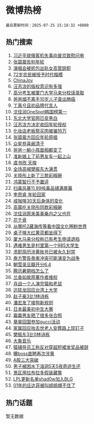 # 微博热榜

`最后更新时间：2025-07-25 15:18:32 +0800`

## 热门搜索

1. [习近平就俄客机失事向普京致慰问电](https://m.weibo.cn/search?containerid=100103type%3D1%26t%3D10%26q%3D%23%E4%B9%A0%E8%BF%91%E5%B9%B3%E5%B0%B1%E4%BF%84%E5%AE%A2%E6%9C%BA%E5%A4%B1%E4%BA%8B%E5%90%91%E6%99%AE%E4%BA%AC%E8%87%B4%E6%85%B0%E9%97%AE%E7%94%B5%23&stream_entry_id=51&isnewpage=1&extparam=seat%3D1%26stream_entry_id%3D51%26c_type%3D51%26q%3D%2523%25E4%25B9%25A0%25E8%25BF%2591%25E5%25B9%25B3%25E5%25B0%25B1%25E4%25BF%2584%25E5%25AE%25A2%25E6%259C%25BA%25E5%25A4%25B1%25E4%25BA%258B%25E5%2590%2591%25E6%2599%25AE%25E4%25BA%25AC%25E8%2587%25B4%25E6%2585%25B0%25E9%2597%25AE%25E7%2594%25B5%2523%26dgr%3D0%26cate%3D10103%26pos%3D0%26filter_type%3Drealtimehot%26display_time%3D1753427910%26pre_seqid%3D1753427910646099587103)
1. [张碧晨告别年轮](https://m.weibo.cn/search?containerid=100103type%3D1%26t%3D10%26q%3D%E5%BC%A0%E7%A2%A7%E6%99%A8%E5%91%8A%E5%88%AB%E5%B9%B4%E8%BD%AE&stream_entry_id=31&isnewpage=1&extparam=seat%3D1%26c_type%3D31%26flag%3D2%26cate%3D5001%26realpos%3D1%26pos%3D0%26stream_entry_id%3D31%26q%3D%25E5%25BC%25A0%25E7%25A2%25A7%25E6%2599%25A8%25E5%2591%258A%25E5%2588%25AB%25E5%25B9%25B4%25E8%25BD%25AE%26dgr%3D0%26lcate%3D5001%26band_rank%3D1%26filter_type%3Drealtimehot%26display_time%3D1753427910%26pre_seqid%3D1753427910646099587103)
1. [演唱会被抓包出轨女高管辞职](https://m.weibo.cn/search?containerid=100103type%3D1%26t%3D10%26q%3D%23%E6%BC%94%E5%94%B1%E4%BC%9A%E8%A2%AB%E6%8A%93%E5%8C%85%E5%87%BA%E8%BD%A8%E5%A5%B3%E9%AB%98%E7%AE%A1%E8%BE%9E%E8%81%8C%23&stream_entry_id=31&isnewpage=1&extparam=seat%3D1%26c_type%3D31%26flag%3D0%26cate%3D5001%26realpos%3D2%26pos%3D1%26stream_entry_id%3D31%26q%3D%2523%25E6%25BC%2594%25E5%2594%25B1%25E4%25BC%259A%25E8%25A2%25AB%25E6%258A%2593%25E5%258C%2585%25E5%2587%25BA%25E8%25BD%25A8%25E5%25A5%25B3%25E9%25AB%2598%25E7%25AE%25A1%25E8%25BE%259E%25E8%2581%258C%2523%26dgr%3D0%26lcate%3D5001%26band_rank%3D2%26filter_type%3Drealtimehot%26display_time%3D1753427910%26pre_seqid%3D1753427910646099587103)
1. [72岁农民被授予时代楷模](https://m.weibo.cn/search?containerid=100103type%3D1%26t%3D10%26q%3D%2372%E5%B2%81%E5%86%9C%E6%B0%91%E8%A2%AB%E6%8E%88%E4%BA%88%E6%97%B6%E4%BB%A3%E6%A5%B7%E6%A8%A1%23&stream_entry_id=31&isnewpage=1&extparam=seat%3D1%26c_type%3D31%26flag%3D0%26cate%3D5001%26realpos%3D3%26pos%3D2%26stream_entry_id%3D31%26q%3D%252372%25E5%25B2%2581%25E5%2586%259C%25E6%25B0%2591%25E8%25A2%25AB%25E6%258E%2588%25E4%25BA%2588%25E6%2597%25B6%25E4%25BB%25A3%25E6%25A5%25B7%25E6%25A8%25A1%2523%26dgr%3D0%26lcate%3D5001%26band_rank%3D3%26filter_type%3Drealtimehot%26display_time%3D1753427910%26pre_seqid%3D1753427910646099587103)
1. [ChinaJoy](https://m.weibo.cn/search?containerid=100103type%3D1%26t%3D10%26q%3D%23ChinaJoy%23&stream_entry_id=31&isnewpage=1&extparam=seat%3D1%26c_type%3D31%26topic_ad%3D1%26cate%3D5001%26is_ad_pos%3D1%26pos%3D3%26stream_entry_id%3D31%26q%3D%2523ChinaJoy%2523%26dgr%3D0%26band_rank%3D4%26adid%3D294788%26lcate%3D5001%26filter_type%3Drealtimehot%26display_time%3D1753427910%26pre_seqid%3D1753427910646099587103)
1. [汪苏泷的版权意识有多强](https://m.weibo.cn/search?containerid=100103type%3D1%26t%3D10%26q%3D%E6%B1%AA%E8%8B%8F%E6%B3%B7%E7%9A%84%E7%89%88%E6%9D%83%E6%84%8F%E8%AF%86%E6%9C%89%E5%A4%9A%E5%BC%BA&stream_entry_id=31&isnewpage=1&extparam=seat%3D1%26c_type%3D31%26flag%3D2%26cate%3D5001%26realpos%3D4%26pos%3D4%26stream_entry_id%3D31%26q%3D%25E6%25B1%25AA%25E8%258B%258F%25E6%25B3%25B7%25E7%259A%2584%25E7%2589%2588%25E6%259D%2583%25E6%2584%258F%25E8%25AF%2586%25E6%259C%2589%25E5%25A4%259A%25E5%25BC%25BA%26dgr%3D0%26lcate%3D5001%26band_rank%3D4%26filter_type%3Drealtimehot%26display_time%3D1753427910%26pre_seqid%3D1753427910646099587103)
1. [高分考生被厦门大学马来分校误录取](https://m.weibo.cn/search?containerid=100103type%3D1%26t%3D10%26q%3D%23%E9%AB%98%E5%88%86%E8%80%83%E7%94%9F%E8%A2%AB%E5%8E%A6%E9%97%A8%E5%A4%A7%E5%AD%A6%E9%A9%AC%E6%9D%A5%E5%88%86%E6%A0%A1%E8%AF%AF%E5%BD%95%E5%8F%96%23&stream_entry_id=31&isnewpage=1&extparam=seat%3D1%26c_type%3D31%26flag%3D1%26cate%3D5001%26realpos%3D5%26pos%3D5%26stream_entry_id%3D31%26q%3D%2523%25E9%25AB%2598%25E5%2588%2586%25E8%2580%2583%25E7%2594%259F%25E8%25A2%25AB%25E5%258E%25A6%25E9%2597%25A8%25E5%25A4%25A7%25E5%25AD%25A6%25E9%25A9%25AC%25E6%259D%25A5%25E5%2588%2586%25E6%25A0%25A1%25E8%25AF%25AF%25E5%25BD%2595%25E5%258F%2596%2523%26dgr%3D0%26lcate%3D5001%26band_rank%3D5%26filter_type%3Drealtimehot%26display_time%3D1753427910%26pre_seqid%3D1753427910646099587103)
1. [爸爸烟不离手10岁儿子查出肺癌](https://m.weibo.cn/search?containerid=100103type%3D1%26t%3D10%26q%3D%23%E7%88%B8%E7%88%B8%E7%83%9F%E4%B8%8D%E7%A6%BB%E6%89%8B10%E5%B2%81%E5%84%BF%E5%AD%90%E6%9F%A5%E5%87%BA%E8%82%BA%E7%99%8C%23&stream_entry_id=31&isnewpage=1&extparam=seat%3D1%26c_type%3D31%26flag%3D1%26cate%3D5001%26realpos%3D6%26pos%3D6%26stream_entry_id%3D31%26q%3D%2523%25E7%2588%25B8%25E7%2588%25B8%25E7%2583%259F%25E4%25B8%258D%25E7%25A6%25BB%25E6%2589%258B10%25E5%25B2%2581%25E5%2584%25BF%25E5%25AD%2590%25E6%259F%25A5%25E5%2587%25BA%25E8%2582%25BA%25E7%2599%258C%2523%26dgr%3D0%26lcate%3D5001%26band_rank%3D6%26filter_type%3Drealtimehot%26display_time%3D1753427910%26pre_seqid%3D1753427910646099587103)
1. [丁禹兮且初品牌代言人](https://m.weibo.cn/search?containerid=100103type%3D1%26t%3D10%26q%3D%23%E4%B8%81%E7%A6%B9%E5%85%AE%E4%B8%94%E5%88%9D%E5%93%81%E7%89%8C%E4%BB%A3%E8%A8%80%E4%BA%BA%23&stream_entry_id=31&isnewpage=1&extparam=seat%3D1%26c_type%3D31%26topic_ad%3D1%26cate%3D5001%26is_ad_pos%3D1%26pos%3D7%26stream_entry_id%3D31%26q%3D%2523%25E4%25B8%2581%25E7%25A6%25B9%25E5%2585%25AE%25E4%25B8%2594%25E5%2588%259D%25E5%2593%2581%25E7%2589%258C%25E4%25BB%25A3%25E8%25A8%2580%25E4%25BA%25BA%2523%26dgr%3D0%26band_rank%3D7%26adid%3D294537%26lcate%3D5001%26filter_type%3Drealtimehot%26display_time%3D1753427910%26pre_seqid%3D1753427910646099587103)
1. [沈佳润OneSpot韩国榜第一](https://m.weibo.cn/search?containerid=100103type%3D1%26t%3D10%26q%3D%23%E6%B2%88%E4%BD%B3%E6%B6%A6OneSpot%E9%9F%A9%E5%9B%BD%E6%A6%9C%E7%AC%AC%E4%B8%80%23&stream_entry_id=31&isnewpage=1&extparam=seat%3D1%26c_type%3D31%26flag%3D1%26cate%3D5001%26realpos%3D7%26pos%3D8%26stream_entry_id%3D31%26q%3D%2523%25E6%25B2%2588%25E4%25BD%25B3%25E6%25B6%25A6OneSpot%25E9%259F%25A9%25E5%259B%25BD%25E6%25A6%259C%25E7%25AC%25AC%25E4%25B8%2580%2523%26dgr%3D0%26lcate%3D5001%26band_rank%3D7%26filter_type%3Drealtimehot%26display_time%3D1753427910%26pre_seqid%3D1753427910646099587103)
1. [东北大学官网已变黑白](https://m.weibo.cn/search?containerid=100103type%3D1%26t%3D10%26q%3D%23%E4%B8%9C%E5%8C%97%E5%A4%A7%E5%AD%A6%E5%AE%98%E7%BD%91%E5%B7%B2%E5%8F%98%E9%BB%91%E7%99%BD%23&stream_entry_id=31&isnewpage=1&extparam=seat%3D1%26c_type%3D31%26flag%3D1%26cate%3D5001%26realpos%3D8%26pos%3D9%26stream_entry_id%3D31%26q%3D%2523%25E4%25B8%259C%25E5%258C%2597%25E5%25A4%25A7%25E5%25AD%25A6%25E5%25AE%2598%25E7%25BD%2591%25E5%25B7%25B2%25E5%258F%2598%25E9%25BB%2591%25E7%2599%25BD%2523%26dgr%3D0%26lcate%3D5001%26band_rank%3D8%26filter_type%3Drealtimehot%26display_time%3D1753427910%26pre_seqid%3D1753427910646099587103)
1. [汪苏泷方决定收回年轮授权](https://m.weibo.cn/search?containerid=100103type%3D1%26t%3D10%26q%3D%23%E6%B1%AA%E8%8B%8F%E6%B3%B7%E6%96%B9%E5%86%B3%E5%AE%9A%E6%94%B6%E5%9B%9E%E5%B9%B4%E8%BD%AE%E6%8E%88%E6%9D%83%23&stream_entry_id=31&isnewpage=1&extparam=seat%3D1%26c_type%3D31%26flag%3D2%26cate%3D5001%26realpos%3D9%26pos%3D10%26stream_entry_id%3D31%26q%3D%2523%25E6%25B1%25AA%25E8%258B%258F%25E6%25B3%25B7%25E6%2596%25B9%25E5%2586%25B3%25E5%25AE%259A%25E6%2594%25B6%25E5%259B%259E%25E5%25B9%25B4%25E8%25BD%25AE%25E6%258E%2588%25E6%259D%2583%2523%26dgr%3D0%26lcate%3D5001%26band_rank%3D9%26filter_type%3Drealtimehot%26display_time%3D1753427910%26pre_seqid%3D1753427910646099587103)
1. [化妆店老板帮买肉被骗16万](https://m.weibo.cn/search?containerid=100103type%3D1%26t%3D10%26q%3D%23%E5%8C%96%E5%A6%86%E5%BA%97%E8%80%81%E6%9D%BF%E5%B8%AE%E4%B9%B0%E8%82%89%E8%A2%AB%E9%AA%9716%E4%B8%87%23&stream_entry_id=31&isnewpage=1&extparam=seat%3D1%26c_type%3D31%26flag%3D1%26cate%3D5001%26realpos%3D10%26pos%3D11%26stream_entry_id%3D31%26q%3D%2523%25E5%258C%2596%25E5%25A6%2586%25E5%25BA%2597%25E8%2580%2581%25E6%259D%25BF%25E5%25B8%25AE%25E4%25B9%25B0%25E8%2582%2589%25E8%25A2%25AB%25E9%25AA%259716%25E4%25B8%2587%2523%26dgr%3D0%26lcate%3D5001%26band_rank%3D10%26filter_type%3Drealtimehot%26display_time%3D1753427910%26pre_seqid%3D1753427910646099587103)
1. [张碧晨方回应年轮原唱](https://m.weibo.cn/search?containerid=100103type%3D1%26t%3D10%26q%3D%23%E5%BC%A0%E7%A2%A7%E6%99%A8%E6%96%B9%E5%9B%9E%E5%BA%94%E5%B9%B4%E8%BD%AE%E5%8E%9F%E5%94%B1%23&stream_entry_id=31&isnewpage=1&extparam=seat%3D1%26c_type%3D31%26flag%3D0%26cate%3D5001%26realpos%3D11%26pos%3D12%26stream_entry_id%3D31%26q%3D%2523%25E5%25BC%25A0%25E7%25A2%25A7%25E6%2599%25A8%25E6%2596%25B9%25E5%259B%259E%25E5%25BA%2594%25E5%25B9%25B4%25E8%25BD%25AE%25E5%258E%259F%25E5%2594%25B1%2523%26dgr%3D0%26lcate%3D5001%26band_rank%3D11%26filter_type%3Drealtimehot%26display_time%3D1753427910%26pre_seqid%3D1753427910646099587103)
1. [众星恭喜阚清子](https://m.weibo.cn/search?containerid=100103type%3D1%26t%3D10%26q%3D%23%E4%BC%97%E6%98%9F%E6%81%AD%E5%96%9C%E9%98%9A%E6%B8%85%E5%AD%90%23&stream_entry_id=31&isnewpage=1&extparam=seat%3D1%26c_type%3D31%26flag%3D2%26cate%3D5001%26realpos%3D12%26pos%3D13%26stream_entry_id%3D31%26q%3D%2523%25E4%25BC%2597%25E6%2598%259F%25E6%2581%25AD%25E5%2596%259C%25E9%2598%259A%25E6%25B8%2585%25E5%25AD%2590%2523%26dgr%3D0%26lcate%3D5001%26band_rank%3D12%26filter_type%3Drealtimehot%26display_time%3D1753427910%26pre_seqid%3D1753427910646099587103)
1. [爸爸一躺小孩面相都变了](https://m.weibo.cn/search?containerid=100103type%3D1%26t%3D10%26q%3D%E7%88%B8%E7%88%B8%E4%B8%80%E8%BA%BA%E5%B0%8F%E5%AD%A9%E9%9D%A2%E7%9B%B8%E9%83%BD%E5%8F%98%E4%BA%86&stream_entry_id=31&isnewpage=1&extparam=seat%3D1%26c_type%3D31%26flag%3D0%26cate%3D5001%26realpos%3D13%26pos%3D14%26stream_entry_id%3D31%26q%3D%25E7%2588%25B8%25E7%2588%25B8%25E4%25B8%2580%25E8%25BA%25BA%25E5%25B0%258F%25E5%25AD%25A9%25E9%259D%25A2%25E7%259B%25B8%25E9%2583%25BD%25E5%258F%2598%25E4%25BA%2586%26dgr%3D0%26lcate%3D5001%26band_rank%3D13%26filter_type%3Drealtimehot%26display_time%3D1753427910%26pre_seqid%3D1753427910646099587103)
1. [准新娘上了前男友车一起上山](https://m.weibo.cn/search?containerid=100103type%3D1%26t%3D10%26q%3D%23%E5%87%86%E6%96%B0%E5%A8%98%E4%B8%8A%E4%BA%86%E5%89%8D%E7%94%B7%E5%8F%8B%E8%BD%A6%E4%B8%80%E8%B5%B7%E4%B8%8A%E5%B1%B1%23&stream_entry_id=31&isnewpage=1&extparam=seat%3D1%26c_type%3D31%26flag%3D0%26cate%3D5001%26realpos%3D14%26pos%3D15%26stream_entry_id%3D31%26q%3D%2523%25E5%2587%2586%25E6%2596%25B0%25E5%25A8%2598%25E4%25B8%258A%25E4%25BA%2586%25E5%2589%258D%25E7%2594%25B7%25E5%258F%258B%25E8%25BD%25A6%25E4%25B8%2580%25E8%25B5%25B7%25E4%25B8%258A%25E5%25B1%25B1%2523%26dgr%3D0%26lcate%3D5001%26band_rank%3D14%26filter_type%3Drealtimehot%26display_time%3D1753427910%26pre_seqid%3D1753427910646099587103)
1. [虞书欣 天梭](https://m.weibo.cn/search?containerid=100103type%3D1%26t%3D10%26q%3D%E8%99%9E%E4%B9%A6%E6%AC%A3+%E5%A4%A9%E6%A2%AD&stream_entry_id=31&isnewpage=1&extparam=seat%3D1%26c_type%3D31%26flag%3D0%26cate%3D5001%26realpos%3D15%26pos%3D16%26stream_entry_id%3D31%26q%3D%25E8%2599%259E%25E4%25B9%25A6%25E6%25AC%25A3%2520%25E5%25A4%25A9%25E6%25A2%25AD%26dgr%3D0%26lcate%3D5001%26band_rank%3D15%26filter_type%3Drealtimehot%26display_time%3D1753427910%26pre_seqid%3D1753427910646099587103)
1. [全场高喊樊振东大满贯](https://m.weibo.cn/search?containerid=100103type%3D1%26t%3D10%26q%3D%23%E5%85%A8%E5%9C%BA%E9%AB%98%E5%96%8A%E6%A8%8A%E6%8C%AF%E4%B8%9C%E5%A4%A7%E6%BB%A1%E8%B4%AF%23&stream_entry_id=31&isnewpage=1&extparam=seat%3D1%26c_type%3D31%26flag%3D1%26cate%3D5001%26realpos%3D16%26pos%3D17%26stream_entry_id%3D31%26q%3D%2523%25E5%2585%25A8%25E5%259C%25BA%25E9%25AB%2598%25E5%2596%258A%25E6%25A8%258A%25E6%258C%25AF%25E4%25B8%259C%25E5%25A4%25A7%25E6%25BB%25A1%25E8%25B4%25AF%2523%26dgr%3D0%26lcate%3D5001%26band_rank%3D16%26filter_type%3Drealtimehot%26display_time%3D1753427910%26pre_seqid%3D1753427910646099587103)
1. [关晓彤上新了三款彩椒碗](https://m.weibo.cn/search?containerid=100103type%3D1%26t%3D10%26q%3D%23%E5%85%B3%E6%99%93%E5%BD%A4%E4%B8%8A%E6%96%B0%E4%BA%86%E4%B8%89%E6%AC%BE%E5%BD%A9%E6%A4%92%E7%A2%97%23&stream_entry_id=31&isnewpage=1&extparam=seat%3D1%26c_type%3D31%26flag%3D1%26cate%3D5001%26realpos%3D17%26pos%3D18%26stream_entry_id%3D31%26q%3D%2523%25E5%2585%25B3%25E6%2599%2593%25E5%25BD%25A4%25E4%25B8%258A%25E6%2596%25B0%25E4%25BA%2586%25E4%25B8%2589%25E6%25AC%25BE%25E5%25BD%25A9%25E6%25A4%2592%25E7%25A2%2597%2523%26dgr%3D0%26lcate%3D5001%26band_rank%3D17%26filter_type%3Drealtimehot%26display_time%3D1753427910%26pre_seqid%3D1753427910646099587103)
1. [鸿蒙智行不予置评](https://m.weibo.cn/search?containerid=100103type%3D1%26t%3D10%26q%3D%23%E9%B8%BF%E8%92%99%E6%99%BA%E8%A1%8C%E4%B8%8D%E4%BA%88%E7%BD%AE%E8%AF%84%23&stream_entry_id=31&isnewpage=1&extparam=seat%3D1%26c_type%3D31%26flag%3D1%26cate%3D5001%26realpos%3D18%26pos%3D19%26stream_entry_id%3D31%26q%3D%2523%25E9%25B8%25BF%25E8%2592%2599%25E6%2599%25BA%25E8%25A1%258C%25E4%25B8%258D%25E4%25BA%2588%25E7%25BD%25AE%25E8%25AF%2584%2523%26dgr%3D0%26lcate%3D5001%26band_rank%3D18%26filter_type%3Drealtimehot%26display_time%3D1753427910%26pre_seqid%3D1753427910646099587103)
1. [扫毒风暴11.99吨毒品铺满屏幕](https://m.weibo.cn/search?containerid=100103type%3D1%26t%3D10%26q%3D%E6%89%AB%E6%AF%92%E9%A3%8E%E6%9A%B411.99%E5%90%A8%E6%AF%92%E5%93%81%E9%93%BA%E6%BB%A1%E5%B1%8F%E5%B9%95&stream_entry_id=31&isnewpage=1&extparam=seat%3D1%26c_type%3D31%26flag%3D1%26cate%3D5001%26realpos%3D19%26pos%3D20%26stream_entry_id%3D31%26q%3D%25E6%2589%25AB%25E6%25AF%2592%25E9%25A3%258E%25E6%259A%25B411.99%25E5%2590%25A8%25E6%25AF%2592%25E5%2593%2581%25E9%2593%25BA%25E6%25BB%25A1%25E5%25B1%258F%25E5%25B9%2595%26dgr%3D0%26lcate%3D5001%26band_rank%3D19%26filter_type%3Drealtimehot%26display_time%3D1753427910%26pre_seqid%3D1753427910646099587103)
1. [李思睿 年轮回家](https://m.weibo.cn/search?containerid=100103type%3D1%26t%3D10%26q%3D%E6%9D%8E%E6%80%9D%E7%9D%BF+%E5%B9%B4%E8%BD%AE%E5%9B%9E%E5%AE%B6&stream_entry_id=31&isnewpage=1&extparam=seat%3D1%26c_type%3D31%26flag%3D0%26cate%3D5001%26realpos%3D20%26pos%3D21%26stream_entry_id%3D31%26q%3D%25E6%259D%258E%25E6%2580%259D%25E7%259D%25BF%2520%25E5%25B9%25B4%25E8%25BD%25AE%25E5%259B%259E%25E5%25AE%25B6%26dgr%3D0%26lcate%3D5001%26band_rank%3D20%26filter_type%3Drealtimehot%26display_time%3D1753427910%26pre_seqid%3D1753427910646099587103)
1. [戒咖啡30天后身体的变化](https://m.weibo.cn/search?containerid=100103type%3D1%26t%3D10%26q%3D%E6%88%92%E5%92%96%E5%95%A130%E5%A4%A9%E5%90%8E%E8%BA%AB%E4%BD%93%E7%9A%84%E5%8F%98%E5%8C%96&stream_entry_id=31&isnewpage=1&extparam=seat%3D1%26c_type%3D31%26flag%3D1%26cate%3D5001%26realpos%3D21%26pos%3D22%26stream_entry_id%3D31%26q%3D%25E6%2588%2592%25E5%2592%2596%25E5%2595%25A130%25E5%25A4%25A9%25E5%2590%258E%25E8%25BA%25AB%25E4%25BD%2593%25E7%259A%2584%25E5%258F%2598%25E5%258C%2596%26dgr%3D0%26lcate%3D5001%26band_rank%3D21%26filter_type%3Drealtimehot%26display_time%3D1753427910%26pre_seqid%3D1753427910646099587103)
1. [高露吃关晓彤同款彩椒碗](https://m.weibo.cn/search?containerid=100103type%3D1%26t%3D10%26q%3D%E9%AB%98%E9%9C%B2%E5%90%83%E5%85%B3%E6%99%93%E5%BD%A4%E5%90%8C%E6%AC%BE%E5%BD%A9%E6%A4%92%E7%A2%97&stream_entry_id=31&isnewpage=1&extparam=seat%3D1%26c_type%3D31%26flag%3D1%26cate%3D5001%26realpos%3D22%26pos%3D23%26stream_entry_id%3D31%26q%3D%25E9%25AB%2598%25E9%259C%25B2%25E5%2590%2583%25E5%2585%25B3%25E6%2599%2593%25E5%25BD%25A4%25E5%2590%258C%25E6%25AC%25BE%25E5%25BD%25A9%25E6%25A4%2592%25E7%25A2%2597%26dgr%3D0%26lcate%3D5001%26band_rank%3D22%26filter_type%3Drealtimehot%26display_time%3D1753427910%26pre_seqid%3D1753427910646099587103)
1. [沈佳润原来美美桑内之父也在](https://m.weibo.cn/search?containerid=100103type%3D1%26t%3D10%26q%3D%E6%B2%88%E4%BD%B3%E6%B6%A6%E5%8E%9F%E6%9D%A5%E7%BE%8E%E7%BE%8E%E6%A1%91%E5%86%85%E4%B9%8B%E7%88%B6%E4%B9%9F%E5%9C%A8&stream_entry_id=31&isnewpage=1&extparam=seat%3D1%26c_type%3D31%26flag%3D1%26cate%3D5001%26realpos%3D23%26pos%3D24%26stream_entry_id%3D31%26q%3D%25E6%25B2%2588%25E4%25BD%25B3%25E6%25B6%25A6%25E5%258E%259F%25E6%259D%25A5%25E7%25BE%258E%25E7%25BE%258E%25E6%25A1%2591%25E5%2586%2585%25E4%25B9%258B%25E7%2588%25B6%25E4%25B9%259F%25E5%259C%25A8%26dgr%3D0%26lcate%3D5001%26band_rank%3D23%26filter_type%3Drealtimehot%26display_time%3D1753427910%26pre_seqid%3D1753427910646099587103)
1. [花千骨](https://m.weibo.cn/search?containerid=100103type%3D1%26t%3D10%26q%3D%E8%8A%B1%E5%8D%83%E9%AA%A8&stream_entry_id=31&isnewpage=1&extparam=seat%3D1%26c_type%3D31%26flag%3D0%26cate%3D5001%26realpos%3D24%26pos%3D25%26stream_entry_id%3D31%26q%3D%25E8%258A%25B1%25E5%258D%2583%25E9%25AA%25A8%26dgr%3D0%26lcate%3D5001%26band_rank%3D24%26filter_type%3Drealtimehot%26display_time%3D1753427910%26pre_seqid%3D1753427910646099587103)
1. [从哪吒2藏海传等看中国文化圈粉世界](https://m.weibo.cn/search?containerid=100103type%3D1%26t%3D10%26q%3D%23%E4%BB%8E%E5%93%AA%E5%90%922%E8%97%8F%E6%B5%B7%E4%BC%A0%E7%AD%89%E7%9C%8B%E4%B8%AD%E5%9B%BD%E6%96%87%E5%8C%96%E5%9C%88%E7%B2%89%E4%B8%96%E7%95%8C%23&stream_entry_id=31&isnewpage=1&extparam=seat%3D1%26c_type%3D31%26flag%3D0%26cate%3D5001%26realpos%3D25%26pos%3D26%26stream_entry_id%3D31%26q%3D%2523%25E4%25BB%258E%25E5%2593%25AA%25E5%2590%25922%25E8%2597%258F%25E6%25B5%25B7%25E4%25BC%25A0%25E7%25AD%2589%25E7%259C%258B%25E4%25B8%25AD%25E5%259B%25BD%25E6%2596%2587%25E5%258C%2596%25E5%259C%2588%25E7%25B2%2589%25E4%25B8%2596%25E7%2595%258C%2523%26dgr%3D0%26lcate%3D5001%26band_rank%3D25%26filter_type%3Drealtimehot%26display_time%3D1753427910%26pre_seqid%3D1753427910646099587103)
1. [桌子够大红黄蓝都坐得下](https://m.weibo.cn/search?containerid=100103type%3D1%26t%3D10%26q%3D%23%E6%A1%8C%E5%AD%90%E5%A4%9F%E5%A4%A7%E7%BA%A2%E9%BB%84%E8%93%9D%E9%83%BD%E5%9D%90%E5%BE%97%E4%B8%8B%23&stream_entry_id=31&isnewpage=1&extparam=seat%3D1%26c_type%3D31%26flag%3D1%26cate%3D5001%26realpos%3D26%26pos%3D27%26stream_entry_id%3D31%26q%3D%2523%25E6%25A1%258C%25E5%25AD%2590%25E5%25A4%259F%25E5%25A4%25A7%25E7%25BA%25A2%25E9%25BB%2584%25E8%2593%259D%25E9%2583%25BD%25E5%259D%2590%25E5%25BE%2597%25E4%25B8%258B%2523%26dgr%3D0%26lcate%3D5001%26band_rank%3D26%26filter_type%3Drealtimehot%26display_time%3D1753427910%26pre_seqid%3D1753427910646099587103)
1. [厦大马来分校称已有考生申请退档](https://m.weibo.cn/search?containerid=100103type%3D1%26t%3D10%26q%3D%23%E5%8E%A6%E5%A4%A7%E9%A9%AC%E6%9D%A5%E5%88%86%E6%A0%A1%E7%A7%B0%E5%B7%B2%E6%9C%89%E8%80%83%E7%94%9F%E7%94%B3%E8%AF%B7%E9%80%80%E6%A1%A3%23&stream_entry_id=31&isnewpage=1&extparam=seat%3D1%26c_type%3D31%26flag%3D1%26cate%3D5001%26realpos%3D27%26pos%3D28%26stream_entry_id%3D31%26q%3D%2523%25E5%258E%25A6%25E5%25A4%25A7%25E9%25A9%25AC%25E6%259D%25A5%25E5%2588%2586%25E6%25A0%25A1%25E7%25A7%25B0%25E5%25B7%25B2%25E6%259C%2589%25E8%2580%2583%25E7%2594%259F%25E7%2594%25B3%25E8%25AF%25B7%25E9%2580%2580%25E6%25A1%25A3%2523%26dgr%3D0%26lcate%3D5001%26band_rank%3D27%26filter_type%3Drealtimehot%26display_time%3D1753427910%26pre_seqid%3D1753427910646099587103)
1. [遇难男生是村里第一个985大学生](https://m.weibo.cn/search?containerid=100103type%3D1%26t%3D10%26q%3D%23%E9%81%87%E9%9A%BE%E7%94%B7%E7%94%9F%E6%98%AF%E6%9D%91%E9%87%8C%E7%AC%AC%E4%B8%80%E4%B8%AA985%E5%A4%A7%E5%AD%A6%E7%94%9F%23&stream_entry_id=31&isnewpage=1&extparam=seat%3D1%26c_type%3D31%26flag%3D1%26cate%3D5001%26realpos%3D28%26pos%3D29%26stream_entry_id%3D31%26q%3D%2523%25E9%2581%2587%25E9%259A%25BE%25E7%2594%25B7%25E7%2594%259F%25E6%2598%25AF%25E6%259D%2591%25E9%2587%258C%25E7%25AC%25AC%25E4%25B8%2580%25E4%25B8%25AA985%25E5%25A4%25A7%25E5%25AD%25A6%25E7%2594%259F%2523%26dgr%3D0%26lcate%3D5001%26band_rank%3D28%26filter_type%3Drealtimehot%26display_time%3D1753427910%26pre_seqid%3D1753427910646099587103)
1. [求职简历涉黄账号已被永久封禁](https://m.weibo.cn/search?containerid=100103type%3D1%26t%3D10%26q%3D%23%E6%B1%82%E8%81%8C%E7%AE%80%E5%8E%86%E6%B6%89%E9%BB%84%E8%B4%A6%E5%8F%B7%E5%B7%B2%E8%A2%AB%E6%B0%B8%E4%B9%85%E5%B0%81%E7%A6%81%23&stream_entry_id=31&isnewpage=1&extparam=seat%3D1%26c_type%3D31%26flag%3D0%26cate%3D5001%26realpos%3D29%26pos%3D30%26stream_entry_id%3D31%26q%3D%2523%25E6%25B1%2582%25E8%2581%258C%25E7%25AE%2580%25E5%258E%2586%25E6%25B6%2589%25E9%25BB%2584%25E8%25B4%25A6%25E5%258F%25B7%25E5%25B7%25B2%25E8%25A2%25AB%25E6%25B0%25B8%25E4%25B9%2585%25E5%25B0%2581%25E7%25A6%2581%2523%26dgr%3D0%26lcate%3D5001%26band_rank%3D29%26filter_type%3Drealtimehot%26display_time%3D1753427910%26pre_seqid%3D1753427910646099587103)
1. [泰方警告泰柬冲突可能演变为战争](https://m.weibo.cn/search?containerid=100103type%3D1%26t%3D10%26q%3D%23%E6%B3%B0%E6%96%B9%E8%AD%A6%E5%91%8A%E6%B3%B0%E6%9F%AC%E5%86%B2%E7%AA%81%E5%8F%AF%E8%83%BD%E6%BC%94%E5%8F%98%E4%B8%BA%E6%88%98%E4%BA%89%23&stream_entry_id=31&isnewpage=1&extparam=seat%3D1%26c_type%3D31%26flag%3D1%26cate%3D5001%26realpos%3D30%26pos%3D31%26stream_entry_id%3D31%26q%3D%2523%25E6%25B3%25B0%25E6%2596%25B9%25E8%25AD%25A6%25E5%2591%258A%25E6%25B3%25B0%25E6%259F%25AC%25E5%2586%25B2%25E7%25AA%2581%25E5%258F%25AF%25E8%2583%25BD%25E6%25BC%2594%25E5%258F%2598%25E4%25B8%25BA%25E6%2588%2598%25E4%25BA%2589%2523%26dgr%3D0%26lcate%3D5001%26band_rank%3D30%26filter_type%3Drealtimehot%26display_time%3D1753427910%26pre_seqid%3D1753427910646099587103)
1. [朝雪录豆瓣开分6.4](https://m.weibo.cn/search?containerid=100103type%3D1%26t%3D10%26q%3D%23%E6%9C%9D%E9%9B%AA%E5%BD%95%E8%B1%86%E7%93%A3%E5%BC%80%E5%88%866.4%23&stream_entry_id=31&isnewpage=1&extparam=seat%3D1%26c_type%3D31%26flag%3D1%26cate%3D5001%26realpos%3D31%26pos%3D32%26stream_entry_id%3D31%26q%3D%2523%25E6%259C%259D%25E9%259B%25AA%25E5%25BD%2595%25E8%25B1%2586%25E7%2593%25A3%25E5%25BC%2580%25E5%2588%25866.4%2523%26dgr%3D0%26lcate%3D5001%26band_rank%3D31%26filter_type%3Drealtimehot%26display_time%3D1753427910%26pre_seqid%3D1753427910646099587103)
1. [腾讯暑期档怎么了](https://m.weibo.cn/search?containerid=100103type%3D1%26t%3D10%26q%3D%23%E8%85%BE%E8%AE%AF%E6%9A%91%E6%9C%9F%E6%A1%A3%E6%80%8E%E4%B9%88%E4%BA%86%23&stream_entry_id=31&isnewpage=1&extparam=seat%3D1%26c_type%3D31%26flag%3D1%26cate%3D5001%26realpos%3D32%26pos%3D33%26stream_entry_id%3D31%26q%3D%2523%25E8%2585%25BE%25E8%25AE%25AF%25E6%259A%2591%25E6%259C%259F%25E6%25A1%25A3%25E6%2580%258E%25E4%25B9%2588%25E4%25BA%2586%2523%26dgr%3D0%26lcate%3D5001%26band_rank%3D32%26filter_type%3Drealtimehot%26display_time%3D1753427910%26pre_seqid%3D1753427910646099587103)
1. [兰香如故原著作者维权](https://m.weibo.cn/search?containerid=100103type%3D1%26t%3D10%26q%3D%23%E5%85%B0%E9%A6%99%E5%A6%82%E6%95%85%E5%8E%9F%E8%91%97%E4%BD%9C%E8%80%85%E7%BB%B4%E6%9D%83%23&stream_entry_id=31&isnewpage=1&extparam=seat%3D1%26c_type%3D31%26flag%3D1%26cate%3D5001%26realpos%3D33%26pos%3D34%26stream_entry_id%3D31%26q%3D%2523%25E5%2585%25B0%25E9%25A6%2599%25E5%25A6%2582%25E6%2595%2585%25E5%258E%259F%25E8%2591%2597%25E4%25BD%259C%25E8%2580%2585%25E7%25BB%25B4%25E6%259D%2583%2523%26dgr%3D0%26lcate%3D5001%26band_rank%3D33%26filter_type%3Drealtimehot%26display_time%3D1753427910%26pre_seqid%3D1753427910646099587103)
1. [肖战一个人演完猫和老鼠](https://m.weibo.cn/search?containerid=100103type%3D1%26t%3D10%26q%3D%23%E8%82%96%E6%88%98%E4%B8%80%E4%B8%AA%E4%BA%BA%E6%BC%94%E5%AE%8C%E7%8C%AB%E5%92%8C%E8%80%81%E9%BC%A0%23&stream_entry_id=31&isnewpage=1&extparam=seat%3D1%26c_type%3D31%26flag%3D1%26cate%3D5001%26realpos%3D34%26pos%3D35%26stream_entry_id%3D31%26q%3D%2523%25E8%2582%2596%25E6%2588%2598%25E4%25B8%2580%25E4%25B8%25AA%25E4%25BA%25BA%25E6%25BC%2594%25E5%25AE%258C%25E7%258C%25AB%25E5%2592%258C%25E8%2580%2581%25E9%25BC%25A0%2523%26dgr%3D0%26lcate%3D5001%26band_rank%3D34%26filter_type%3Drealtimehot%26display_time%3D1753427910%26pre_seqid%3D1753427910646099587103)
1. [迅猛龙回应台湾上大学](https://m.weibo.cn/search?containerid=100103type%3D1%26t%3D10%26q%3D%E8%BF%85%E7%8C%9B%E9%BE%99%E5%9B%9E%E5%BA%94%E5%8F%B0%E6%B9%BE%E4%B8%8A%E5%A4%A7%E5%AD%A6&stream_entry_id=31&isnewpage=1&extparam=seat%3D1%26c_type%3D31%26flag%3D1%26cate%3D5001%26realpos%3D35%26pos%3D36%26stream_entry_id%3D31%26q%3D%25E8%25BF%2585%25E7%258C%259B%25E9%25BE%2599%25E5%259B%259E%25E5%25BA%2594%25E5%258F%25B0%25E6%25B9%25BE%25E4%25B8%258A%25E5%25A4%25A7%25E5%25AD%25A6%26dgr%3D0%26lcate%3D5001%26band_rank%3D35%26filter_type%3Drealtimehot%26display_time%3D1753427910%26pre_seqid%3D1753427910646099587103)
1. [赵子豪3比1林诗栋](https://m.weibo.cn/search?containerid=100103type%3D1%26t%3D10%26q%3D%23%E8%B5%B5%E5%AD%90%E8%B1%AA3%E6%AF%941%E6%9E%97%E8%AF%97%E6%A0%8B%23&stream_entry_id=31&isnewpage=1&extparam=seat%3D1%26c_type%3D31%26flag%3D0%26cate%3D5001%26realpos%3D36%26pos%3D37%26stream_entry_id%3D31%26q%3D%2523%25E8%25B5%25B5%25E5%25AD%2590%25E8%25B1%25AA3%25E6%25AF%25941%25E6%259E%2597%25E8%25AF%2597%25E6%25A0%258B%2523%26dgr%3D0%26lcate%3D5001%26band_rank%3D36%26filter_type%3Drealtimehot%26display_time%3D1753427910%26pre_seqid%3D1753427910646099587103)
1. [潘宏发了接狗新规则](https://m.weibo.cn/search?containerid=100103type%3D1%26t%3D10%26q%3D%E6%BD%98%E5%AE%8F%E5%8F%91%E4%BA%86%E6%8E%A5%E7%8B%97%E6%96%B0%E8%A7%84%E5%88%99&stream_entry_id=31&isnewpage=1&extparam=seat%3D1%26c_type%3D31%26flag%3D1%26cate%3D5001%26realpos%3D37%26pos%3D38%26stream_entry_id%3D31%26q%3D%25E6%25BD%2598%25E5%25AE%258F%25E5%258F%2591%25E4%25BA%2586%25E6%258E%25A5%25E7%258B%2597%25E6%2596%25B0%25E8%25A7%2584%25E5%2588%2599%26dgr%3D0%26lcate%3D5001%26band_rank%3D37%26filter_type%3Drealtimehot%26display_time%3D1753427910%26pre_seqid%3D1753427910646099587103)
1. [日本最美初中生大赛](https://m.weibo.cn/search?containerid=100103type%3D1%26t%3D10%26q%3D%E6%97%A5%E6%9C%AC%E6%9C%80%E7%BE%8E%E5%88%9D%E4%B8%AD%E7%94%9F%E5%A4%A7%E8%B5%9B&stream_entry_id=31&isnewpage=1&extparam=seat%3D1%26c_type%3D31%26flag%3D0%26cate%3D5001%26realpos%3D38%26pos%3D39%26stream_entry_id%3D31%26q%3D%25E6%2597%25A5%25E6%259C%25AC%25E6%259C%2580%25E7%25BE%258E%25E5%2588%259D%25E4%25B8%25AD%25E7%2594%259F%25E5%25A4%25A7%25E8%25B5%259B%26dgr%3D0%26lcate%3D5001%26band_rank%3D38%26filter_type%3Drealtimehot%26display_time%3D1753427910%26pre_seqid%3D1753427910646099587103)
1. [霉霉男友晒了很多张合照](https://m.weibo.cn/search?containerid=100103type%3D1%26t%3D10%26q%3D%23%E9%9C%89%E9%9C%89%E7%94%B7%E5%8F%8B%E6%99%92%E4%BA%86%E5%BE%88%E5%A4%9A%E5%BC%A0%E5%90%88%E7%85%A7%23&stream_entry_id=31&isnewpage=1&extparam=seat%3D1%26c_type%3D31%26flag%3D1%26cate%3D5001%26realpos%3D39%26pos%3D40%26stream_entry_id%3D31%26q%3D%2523%25E9%259C%2589%25E9%259C%2589%25E7%2594%25B7%25E5%258F%258B%25E6%2599%2592%25E4%25BA%2586%25E5%25BE%2588%25E5%25A4%259A%25E5%25BC%25A0%25E5%2590%2588%25E7%2585%25A7%2523%26dgr%3D0%26lcate%3D5001%26band_rank%3D39%26filter_type%3Drealtimehot%26display_time%3D1753427910%26pre_seqid%3D1753427910646099587103)
1. [章昊回国参加gucci活动](https://m.weibo.cn/search?containerid=100103type%3D1%26t%3D10%26q%3D%23%E7%AB%A0%E6%98%8A%E5%9B%9E%E5%9B%BD%E5%8F%82%E5%8A%A0gucci%E6%B4%BB%E5%8A%A8%23&stream_entry_id=31&isnewpage=1&extparam=seat%3D1%26c_type%3D31%26flag%3D1%26cate%3D5001%26realpos%3D40%26pos%3D41%26stream_entry_id%3D31%26q%3D%2523%25E7%25AB%25A0%25E6%2598%258A%25E5%259B%259E%25E5%259B%25BD%25E5%258F%2582%25E5%258A%25A0gucci%25E6%25B4%25BB%25E5%258A%25A8%2523%26dgr%3D0%26lcate%3D5001%26band_rank%3D40%26filter_type%3Drealtimehot%26display_time%3D1753427910%26pre_seqid%3D1753427910646099587103)
1. [家属回应抬去世老人安葬路上现钉子](https://m.weibo.cn/search?containerid=100103type%3D1%26t%3D10%26q%3D%23%E5%AE%B6%E5%B1%9E%E5%9B%9E%E5%BA%94%E6%8A%AC%E5%8E%BB%E4%B8%96%E8%80%81%E4%BA%BA%E5%AE%89%E8%91%AC%E8%B7%AF%E4%B8%8A%E7%8E%B0%E9%92%89%E5%AD%90%23&stream_entry_id=31&isnewpage=1&extparam=seat%3D1%26c_type%3D31%26flag%3D0%26cate%3D5001%26realpos%3D41%26pos%3D42%26stream_entry_id%3D31%26q%3D%2523%25E5%25AE%25B6%25E5%25B1%259E%25E5%259B%259E%25E5%25BA%2594%25E6%258A%25AC%25E5%258E%25BB%25E4%25B8%2596%25E8%2580%2581%25E4%25BA%25BA%25E5%25AE%2589%25E8%2591%25AC%25E8%25B7%25AF%25E4%25B8%258A%25E7%258E%25B0%25E9%2592%2589%25E5%25AD%2590%2523%26dgr%3D0%26lcate%3D5001%26band_rank%3D41%26filter_type%3Drealtimehot%26display_time%3D1753427910%26pre_seqid%3D1753427910646099587103)
1. [樊振东3比0林诗栋](https://m.weibo.cn/search?containerid=100103type%3D1%26t%3D10%26q%3D%23%E6%A8%8A%E6%8C%AF%E4%B8%9C3%E6%AF%940%E6%9E%97%E8%AF%97%E6%A0%8B%23&stream_entry_id=31&isnewpage=1&extparam=seat%3D1%26c_type%3D31%26flag%3D0%26cate%3D5001%26realpos%3D42%26pos%3D43%26stream_entry_id%3D31%26q%3D%2523%25E6%25A8%258A%25E6%258C%25AF%25E4%25B8%259C3%25E6%25AF%25940%25E6%259E%2597%25E8%25AF%2597%25E6%25A0%258B%2523%26dgr%3D0%26lcate%3D5001%26band_rank%3D42%26filter_type%3Drealtimehot%26display_time%3D1753427910%26pre_seqid%3D1753427910646099587103)
1. [大象音乐](https://m.weibo.cn/search?containerid=100103type%3D1%26t%3D10%26q%3D%E5%A4%A7%E8%B1%A1%E9%9F%B3%E4%B9%90&stream_entry_id=31&isnewpage=1&extparam=seat%3D1%26c_type%3D31%26flag%3D1%26cate%3D5001%26realpos%3D43%26pos%3D44%26stream_entry_id%3D31%26q%3D%25E5%25A4%25A7%25E8%25B1%25A1%25E9%259F%25B3%25E4%25B9%2590%26dgr%3D0%26lcate%3D5001%26band_rank%3D43%26filter_type%3Drealtimehot%26display_time%3D1753427910%26pre_seqid%3D1753427910646099587103)
1. [猿辅导员工称反对穿超短裙发奖品被辞](https://m.weibo.cn/search?containerid=100103type%3D1%26t%3D10%26q%3D%23%E7%8C%BF%E8%BE%85%E5%AF%BC%E5%91%98%E5%B7%A5%E7%A7%B0%E5%8F%8D%E5%AF%B9%E7%A9%BF%E8%B6%85%E7%9F%AD%E8%A3%99%E5%8F%91%E5%A5%96%E5%93%81%E8%A2%AB%E8%BE%9E%23&stream_entry_id=31&isnewpage=1&extparam=seat%3D1%26c_type%3D31%26flag%3D1%26cate%3D5001%26realpos%3D44%26pos%3D45%26stream_entry_id%3D31%26q%3D%2523%25E7%258C%25BF%25E8%25BE%2585%25E5%25AF%25BC%25E5%2591%2598%25E5%25B7%25A5%25E7%25A7%25B0%25E5%258F%258D%25E5%25AF%25B9%25E7%25A9%25BF%25E8%25B6%2585%25E7%259F%25AD%25E8%25A3%2599%25E5%258F%2591%25E5%25A5%2596%25E5%2593%2581%25E8%25A2%25AB%25E8%25BE%259E%2523%26dgr%3D0%26lcate%3D5001%26band_rank%3D44%26filter_type%3Drealtimehot%26display_time%3D1753427910%26pre_seqid%3D1753427910646099587103)
1. [曝boss直聘再次涉黄](https://m.weibo.cn/search?containerid=100103type%3D1%26t%3D10%26q%3D%23%E6%9B%9Dboss%E7%9B%B4%E8%81%98%E5%86%8D%E6%AC%A1%E6%B6%89%E9%BB%84%23&stream_entry_id=31&isnewpage=1&extparam=seat%3D1%26c_type%3D31%26flag%3D0%26cate%3D5001%26realpos%3D45%26pos%3D46%26stream_entry_id%3D31%26q%3D%2523%25E6%259B%259Dboss%25E7%259B%25B4%25E8%2581%2598%25E5%2586%258D%25E6%25AC%25A1%25E6%25B6%2589%25E9%25BB%2584%2523%26dgr%3D0%26lcate%3D5001%26band_rank%3D45%26filter_type%3Drealtimehot%26display_time%3D1753427910%26pre_seqid%3D1753427910646099587103)
1. [A股三大突破](https://m.weibo.cn/search?containerid=100103type%3D1%26t%3D10%26q%3D%23A%E8%82%A1%E4%B8%89%E5%A4%A7%E7%AA%81%E7%A0%B4%23&stream_entry_id=31&isnewpage=1&extparam=seat%3D1%26c_type%3D31%26flag%3D1%26cate%3D5001%26realpos%3D46%26pos%3D47%26stream_entry_id%3D31%26q%3D%2523A%25E8%2582%25A1%25E4%25B8%2589%25E5%25A4%25A7%25E7%25AA%2581%25E7%25A0%25B4%2523%26dgr%3D0%26lcate%3D5001%26band_rank%3D46%26filter_type%3Drealtimehot%26display_time%3D1753427910%26pre_seqid%3D1753427910646099587103)
1. [男子被困水下溶洞5天5夜奇迹生还](https://m.weibo.cn/search?containerid=100103type%3D1%26t%3D10%26q%3D%23%E7%94%B7%E5%AD%90%E8%A2%AB%E5%9B%B0%E6%B0%B4%E4%B8%8B%E6%BA%B6%E6%B4%9E5%E5%A4%A95%E5%A4%9C%E5%A5%87%E8%BF%B9%E7%94%9F%E8%BF%98%23&stream_entry_id=31&isnewpage=1&extparam=seat%3D1%26c_type%3D31%26flag%3D1%26cate%3D5001%26realpos%3D47%26pos%3D48%26stream_entry_id%3D31%26q%3D%2523%25E7%2594%25B7%25E5%25AD%2590%25E8%25A2%25AB%25E5%259B%25B0%25E6%25B0%25B4%25E4%25B8%258B%25E6%25BA%25B6%25E6%25B4%259E5%25E5%25A4%25A95%25E5%25A4%259C%25E5%25A5%2587%25E8%25BF%25B9%25E7%2594%259F%25E8%25BF%2598%2523%26dgr%3D0%26lcate%3D5001%26band_rank%3D47%26filter_type%3Drealtimehot%26display_time%3D1753427910%26pre_seqid%3D1753427910646099587103)
1. [景区用拉布拉多假装藏獒](https://m.weibo.cn/search?containerid=100103type%3D1%26t%3D10%26q%3D%E6%99%AF%E5%8C%BA%E7%94%A8%E6%8B%89%E5%B8%83%E6%8B%89%E5%A4%9A%E5%81%87%E8%A3%85%E8%97%8F%E7%8D%92&stream_entry_id=31&isnewpage=1&extparam=seat%3D1%26c_type%3D31%26flag%3D1%26cate%3D5001%26realpos%3D48%26pos%3D49%26stream_entry_id%3D31%26q%3D%25E6%2599%25AF%25E5%258C%25BA%25E7%2594%25A8%25E6%258B%2589%25E5%25B8%2583%25E6%258B%2589%25E5%25A4%259A%25E5%2581%2587%25E8%25A3%2585%25E8%2597%258F%25E7%258D%2592%26dgr%3D0%26lcate%3D5001%26band_rank%3D48%26filter_type%3Drealtimehot%26display_time%3D1753427910%26pre_seqid%3D1753427910646099587103)
1. [LPL更新名单shad0w加入BLG](https://m.weibo.cn/search?containerid=100103type%3D1%26t%3D10%26q%3D%23LPL%E6%9B%B4%E6%96%B0%E5%90%8D%E5%8D%95shad0w%E5%8A%A0%E5%85%A5BLG%23&stream_entry_id=31&isnewpage=1&extparam=seat%3D1%26c_type%3D31%26flag%3D1%26cate%3D5001%26realpos%3D49%26pos%3D50%26stream_entry_id%3D31%26q%3D%2523LPL%25E6%259B%25B4%25E6%2596%25B0%25E5%2590%258D%25E5%258D%2595shad0w%25E5%258A%25A0%25E5%2585%25A5BLG%2523%26dgr%3D0%26lcate%3D5001%26band_rank%3D49%26filter_type%3Drealtimehot%26display_time%3D1753427910%26pre_seqid%3D1753427910646099587103)
1. [01年的庄达菲被叫姐姐绷不住了](https://m.weibo.cn/search?containerid=100103type%3D1%26t%3D10%26q%3D01%E5%B9%B4%E7%9A%84%E5%BA%84%E8%BE%BE%E8%8F%B2%E8%A2%AB%E5%8F%AB%E5%A7%90%E5%A7%90%E7%BB%B7%E4%B8%8D%E4%BD%8F%E4%BA%86&stream_entry_id=31&isnewpage=1&extparam=seat%3D1%26c_type%3D31%26flag%3D1%26cate%3D5001%26realpos%3D50%26pos%3D51%26stream_entry_id%3D31%26q%3D01%25E5%25B9%25B4%25E7%259A%2584%25E5%25BA%2584%25E8%25BE%25BE%25E8%258F%25B2%25E8%25A2%25AB%25E5%258F%25AB%25E5%25A7%2590%25E5%25A7%2590%25E7%25BB%25B7%25E4%25B8%258D%25E4%25BD%258F%25E4%25BA%2586%26dgr%3D0%26lcate%3D5001%26band_rank%3D50%26filter_type%3Drealtimehot%26display_time%3D1753427910%26pre_seqid%3D1753427910646099587103)

## 热门话题

暂无数据
